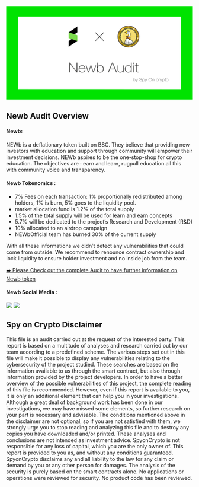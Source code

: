 <img src="https://github.com/SpyOnCrypto/Newb-Audit/blob/main/header.jpg" alt="Newb-Audit GitHub README header image">
  
<h2>Newb Audit Overview</h2>

<h4>Newb:</h4>

<p>NEWb is a deflationary token built on BSC. They believe that providing new investors with education and support through community will empower their investment decisions. NEWb aspires to be the one-stop-shop for crypto education. The objectives are : earn and learn, rugpull education all this with community voice and transparency. </p>

<h4>Newb Tokenomics :</h4>
<ul>
  
<li> 7% Fees on each transaction: 1% proportionally redistributed among holders, 1% is burn, 5% goes to the liquidity pool.</li>
<li> market allocation fund is 1.2% of the total supply </li>
<li> 1.5% of the total supply will be used for learn and earn concepts </li>
<li> 5.7% will be dedicated to the project’s Research and Development (R&D)</li>
<li> 10% allocated to an airdrop campaign</li>
<li> NEWbOfficial team has burned 30% of the current supply</li>
 </ul>

<p>With all these informations we didn’t detect any vulnerabilities that could come from outside. We recommend to renounce contract ownership and lock liquidity to ensure holder investment and no inside job from the team.</p>

<p><a href="https://github.com/SpyOnCrypto/Newb-Audit/blob/main/Newb-Audit.pdf">➡️ Please Check out the complete Audit to have further information on Newb token</a></p>

<h4>Newb Social Media :</h4>

<p><a href="https://www.twitter.com/newb_token"><img src="https://img.shields.io/badge/twitter-%231DA1F2.svg?&style=for-the-badge&logo=twitter&logoColor=white" height=25></a> <a href="https://t.me/newbtokencommunity"><img src="https://img.shields.io/badge/Telegram-%230077B5.svg?&style=for-the-badge&logo=telegram&logoColor=white" height=25></a> 
<!-- <a href="https://Newbtoken.com"><img src="https://img.shields.io/badge/Website-%23E4405F.svg?&style=for-the-badge&logoColor=white" height=25></a> --> </p>

<h2>Spy on Crypto Disclaimer</h2>

<p>This file is an audit carried out at the request of the interested party.
This report is based on a multitude of analyses and research carried out by our team according to a predefined scheme.
The various steps set out in this file will make it possible to display any vulnerabilities relating to the cybersecurity of the project studied.
These searches are based on the information available to us through the smart contract, but also through information provided by the project developers.
In order to have a better overview of the possible vulnerabilities of this project, the complete reading of this file is recommended.
However, even if this report is available to you, it is only an additional element that can help you in your investigations.
Although a great deal of background work has been done in our investigations, we may have missed some elements, so further research on your part is necessary and advisable.
The conditions mentioned above in the disclaimer are not optional, so if you are not satisfied with them, we strongly urge you to stop reading and analyzing this file and to destroy any copies you have downloaded and/or printed.
These analyses and conclusions are not intended as investment advice. SpyonCrypto is not responsible for any loss of capital, which you are the only owner of.
This report is provided to you as, and without any conditions guaranteed.
SpyonCrypto disclaims any and all liability to the law for any claim or demand by you or any other person for damages.
The analysis of the security is purely based on the smart contracts alone. No applications or operations were reviewed for security.
No product code has been reviewed.</p>
